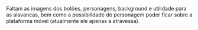 Faltam as imagens dos botões, personagens, background e utilidade para as alavancas, bem como a possibilidade do personagem poder ficar sobre a plataforma móvel (atualmente ele apenas a atravessa).